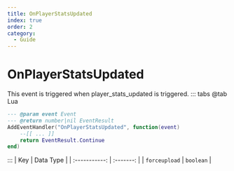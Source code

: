 ```yaml
---
title: OnPlayerStatsUpdated
index: true
order: 2
category:
  - Guide
---
```


# OnPlayerStatsUpdated
This event is triggered when player_stats_updated is triggered.
::: tabs
@tab Lua
```lua
--- @param event Event
--- @return number|nil EventResult
AddEventHandler("OnPlayerStatsUpdated", function(event)
    --[[ ... ]]
    return EventResult.Continue
end)
```

:::
|      Key      | Data Type |
| :-----------: | :-------: |
| `forceupload` | `boolean` |